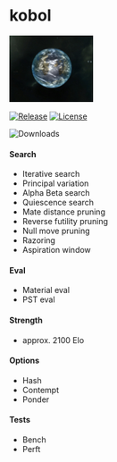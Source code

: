 # kobol
![alt tag](https://raw.githubusercontent.com/maxivolkov/kobol/main/src/kobol.png)

[![Release][release-badge]][release-link]
[![License][license-badge]][license-link]

![Downloads][downloads-badge]

#### Search
- Iterative search
- Principal variation
- Alpha Beta search
- Quiescence search
- Mate distance pruning
- Reverse futility pruning
- Null move pruning
- Razoring
- Aspiration window

#### Eval
- Material eval
- PST eval

#### Strength
- approx. 2100 Elo
  
#### Options
- Hash
- Contempt
- Ponder

#### Tests
- Bench
- Perft

[release-badge]:https://img.shields.io/github/v/release/maxivolkov/kobol?&label=official%20release
[release-link]:https://github.com/maxivolkov/kobol/releases/latest
[license-badge]:https://img.shields.io/github/license/maxivolkov/kobol?&label=license&color=blue
[license-link]:https://github.com/maxivolkov/kobol/blob/main/LICENSE
[downloads-badge]:https://img.shields.io/github/downloads/maxivolkov/kobol/total?color=success
